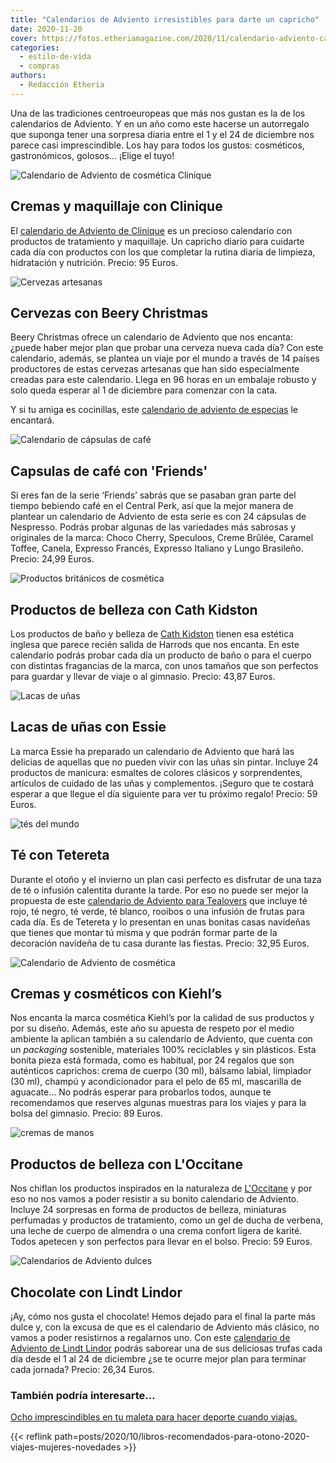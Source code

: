 ```yaml
---
title: "Calendarios de Adviento irresistibles para darte un capricho"
date: 2020-11-20
cover: https://fotos.etheriamagazine.com/2020/11/calendario-adviento-cajas.jpg
categories: 
  - estilo-de-vida
  - compras
authors: 
  - Redacción Etheria
---
```


Una de las tradiciones centroeuropeas que más nos gustan es la de los calendarios de Adviento. Y en un año como este hacerse un autorregalo que suponga tener una sorpresa diaria entre el 1 y el 24 de diciembre nos parece casi imprescindible. Los hay para todos los gustos: cosméticos, gastronómicos, golosos… ¡Elige el tuyo!

![Calendario de Adviento de cosmética Clinique](https://fotos.etheriamagazine.com/2020/11/calenario-adviento-clinique.jpg "Calendario de Adviento de © Clinique.")

## Cremas y maquillaje con Clinique

El [calendario de Adviento de 
Clinique](https://www.clinique.es/product/13561/89159/holiday-2015/calendario-adviento) 
es un precioso calendario con productos de tratamiento y maquillaje. Un capricho diario 
para cuidarte cada día con productos con los que completar la rutina diaria de limpieza, 
hidratación y nutrición. Precio: 95 Euros. 

![Cervezas artesanas](https://fotos.etheriamagazine.com/2020/11/calendario-adviento-cerveza.jpg "Calendario de Adviento de © Beery Chritsmas.")

## Cervezas con Beery Christmas

Beery Christmas ofrece un calendario de Adviento que nos encanta: ¿puede haber mejor 
plan que probar una cerveza nueva cada día? Con este calendario, además, se plantea un 
viaje por el mundo a través de 14 países productores de estas cervezas artesanas que han 
sido especialmente creadas para este calendario. Llega en 96 horas en un embalaje 
robusto y solo queda esperar al 1 de diciembre para comenzar con la cata. 

Y si tu amiga es cocinillas, este [calendario de adviento de 
especias](https://amzn.to/3FdZUQ0) le encantará. 

![Calendario de cápsulas de café](https://fotos.etheriamagazine.com/2020/11/calendario-adviento-cafe-friends-1.jpg "Calendario de Adviento de © Nespresso y 'Friends'.")

## Capsulas de café con 'Friends'

Si eres fan de la serie ‘Friends’ sabrás que se pasaban gran parte del tiempo bebiendo 
café en el Central Perk, así que la mejor manera de plantear un calendario de Adviento 
de esta serie es con 24 cápsulas de Nespresso. Podrás probar algunas de las variedades 
más sabrosas y originales de la marca: Choco Cherry, Speculoos, Creme Brûlée, Caramel 
Toffee, Canela, Expresso Francés, Expresso Italiano y Lungo Brasileño. Precio: 24,99 
Euros. 

![Productos británicos de cosmética](https://fotos.etheriamagazine.com/2020/11/calendario-adviento-cath-kidston.jpg "Calendario de Adviento de © Cath Kidston.")

## Productos de belleza con Cath Kidston

Los productos de baño y belleza de [Cath Kidston](https://amzn.to/3lpNwAm) tienen esa 
estética inglesa que parece recién salida de Harrods que nos encanta. En este calendario 
podrás probar cada día un producto de baño o para el cuerpo con distintas fragancias de 
la marca, con unos tamaños que son perfectos para guardar y llevar de viaje o al 
gimnasio. Precio: 43,87 Euros. 

![Lacas de uñas](https://fotos.etheriamagazine.com/2020/11/calendario-adviento-essie.jpg "Colorido calendario de esmaltes de © Essie.")

## Lacas de uñas con Essie

La marca Essie ha preparado un calendario de Adviento que hará las delicias de aquellas 
que no pueden vivir con las uñas sin pintar. Incluye 24 productos de manicura: esmaltes 
de colores clásicos y sorprendentes, artículos de cuidado de las uñas y complementos. 
¡Seguro que te costará esperar a que llegue el día siguiente para ver tu próximo regalo! 
Precio: 59 Euros. 

![tés del mundo](https://fotos.etheriamagazine.com/2020/11/calendario-adviento-tetereta.jpg "Bonito calendario de Adviento de © Tetereta.")

## Té con Tetereta

Durante el otoño y el invierno un plan casi perfecto es disfrutar de una taza de té o 
infusión calentita durante la tarde. Por eso no puede ser mejor la propuesta de este 
[calendario de Adviento para 
Tealovers](https://tetereta.com/navidad/calendario-Adviento-con-te-only-for-tealovers/) 
que incluye té rojo, té negro, té verde, té blanco, rooibos o una infusión de frutas 
para cada día. Es de Tetereta y lo presentan en unas bonitas casas navideñas que tienes 
que montar tú misma y que podrán formar parte de la decoración navideña de tu casa 
durante las fiestas. Precio: 32,95 Euros. 

![Calendario de Adviento de cosmética](https://fotos.etheriamagazine.com/2020/11/calendario-adviento-kielhs.jpg "Calendario de Adviento de © Kielh's.")

## Cremas y cosméticos con Kiehl’s

Nos encanta la marca cosmética Kiehl’s por la calidad de sus productos y por su diseño. 
Además, este año su apuesta de respeto por el medio ambiente la aplican también a su 
calendario de Adviento, que cuenta con un _packaging_ sostenible, materiales 100% 
reciclables y sin plásticos. Esta bonita pieza está formada, como es habitual, por 24 
regalos que son auténticos caprichos: crema de cuerpo (30 ml), bálsamo labial, limpiador 
(30 ml), champú y acondicionador para el pelo de 65 ml, mascarilla de aguacate… No 
podrás esperar para probarlos todos, aunque te recomendamos que reserves algunas 
muestras para los viajes y para la bolsa del gimnasio. Precio: 89 Euros. 

![cremas de manos](https://fotos.etheriamagazine.com/2020/11/calendario-adviento-occitane.jpg "Calendario de © L'Occitane inspirado en la naturaleza.")

## Productos de belleza con L'Occitane

Nos chiflan los productos inspirados en la naturaleza de 
[L'Occitane](https://clk.tradedoubler.com/click?p=225641&a=3132464) y por eso no nos 
vamos a poder resistir a su bonito calendario de Adviento. Incluye 24 sorpresas en forma 
de productos de belleza, miniaturas perfumadas y productos de tratamiento, como un gel 
de ducha de verbena, una leche de cuerpo de almendra o una crema confort ligera de 
karité. Todos apetecen y son perfectos para llevar en el bolso. Precio: 59 Euros. 

![Calendarios de Adviento dulces](https://fotos.etheriamagazine.com/2020/11/calendario-adviento-lindt.jpg "Delicioso calendario de Adviento de © Lindt.")

## Chocolate con Lindt Lindor

¡Ay, cómo nos gusta el chocolate! Hemos dejado para el final la parte más dulce y, con 
la excusa de que es el calendario de Adviento más clásico, no vamos a poder resistirnos 
a regalarnos uno. Con este [calendario de Adviento de Lindt 
Lindor](https://amzn.to/3pzYMg3) podrás saborear una de sus deliciosas trufas cada día 
desde el 1 al 24 de diciembre ¿se te ocurre mejor plan para terminar cada jornada? 
Precio: 26,34 Euros. 

### También podría interesarte...

[Ocho imprescindibles en tu maleta para hacer deporte cuando 
viajas.](https://etheriamagazine.com/category/organiza-tu-viaje/regalos-compras-viajeras/) 

{{< reflink 
path=posts/2020/10/libros-recomendados-para-otono-2020-viajes-mujeres-novedades >}}
